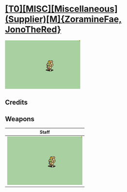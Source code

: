 # [\[T0\]\[MISC\]\[Miscellaneous\]\(Supplier\)\[M\]{ZoramineFae, JonoTheRed}](../%5BT0%5D%5BMISC%5D%5BMiscellaneous%5D(Supplier)%5BM%5D%7BZoramineFae,%20JonoTheRed%7D)

<img src="./7.%20Staff/Staff_000.png" alt="[T0][MISC][Miscellaneous](Supplier)[M]{ZoramineFae, JonoTheRed} standing" />

## Credits



## Weapons


|Staff |
|  :---: |
| <img alt="Staff animation" src="./7.%20Staff/Staff.gif" /> |
